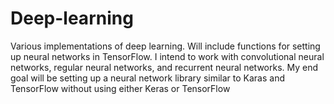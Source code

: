 # Deep-learning
Various implementations of deep learning. Will include functions for setting up neural networks in TensorFlow. I intend to work with convolutional neural networks, regular neural networks, and recurrent neural networks. My end goal will be setting up a neural network library similar to Karas and TensorFlow without using either Keras or TensorFlow
